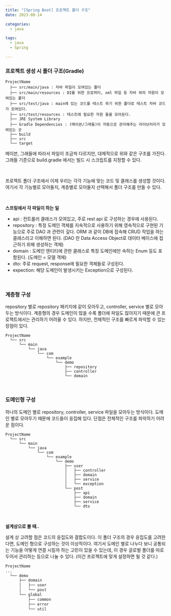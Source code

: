 ```yaml
---
title: "[Spring Boot] 프로젝트 폴더 구조"
date: 2023-08-14

categories:
  - java

tags:
  - java
  - Spring

---
```



### **프로젝트 생성 시 폴더 구조(Gradle)**

```text
ProjectName
  ├── src/main/java : 자바 파일이 모여있는 폴더
  ├── src/main/resources : DI를 위한 프로퍼티, xml 파일 등 자바 외의 자원이 모여있는 폴더
  ├── src/test/java : main에 있는 코드를 테스트 하기 위한 폴더로 테스트 자바 코드가 모여있다.
  ├── src/test/resources : 테스트에 필요한 자원 들을 모아둔다.
  ├── JRE System Library
  ├── Gradle Dependencies : (메이븐/그래들)이 자동으로 관리해주는 라이브러리가 모여있는 곳
  ├── build
  ├── src
  └── target
```

메이븐, 그래들에 따라서 파일이 조금씩 다르지만, 대체적으로 위와 같은 구조를 가진다. 그래들 기준으로 build.gradle 에서는 빌드 시 스크립트를 지정할 수 있다.

<br>


프로젝트 폴더 구조에서 이제 우리는 각각 기능에 맞는 코드 및 클래스를 생성할 것이다. 여기서 각 기능별로 모아둘지, 계층별로 모아둘지 선택해서 폴더 구조를 만들 수 있다.

<br>

**스프링에서 각 파일이 하는 일**

- api : 컨트롤러 클래스가 모여있고, 주로 rest api 로 구성하는 경우에 사용된다.
- repository : 특정 도메인 객체를  지속적으로 사용하기 위해 영속적으로 구현된 기능으로 주로 DAO 과 관련이 깊다. ORM 과 같이 DB에 접속해 CRUD 작업을 하는 클래스라고 이해하면 된다. (DAO 란 Data Access Object로 데이터 베이스에 접근하기 위해 생성하는 객체)
- domain : 도메인 엔티티에 관한 클래스로 특정 도메인에만 속하는 Enum 등도 포함된다. (도메인 = 모델 객체)
- dto: 주로 request, response에 필요한 객체들로 구성된다.
- expection: 해당 도메인이 발생시키는 Exception으로 구성된다.

<br>

### **계층형 구성**

repository 별로 repository 패키지에 같이 모아두고, controller, service 별로 모아두는 방식이다. 계층형의 경우 도메인이 많을 수록 폴더에 파일도 많아지기 때문에 큰 프로젝트에서는 관리하기 어려울 수 있다. 하지만, 전체적인 구조를 빠르게 파악할 수 있는 장점이 있다.

```text
ProjectName
  └── src
      └── main
          └── java
              └── com
                  └── example
                      └── demo
                          ├── repository
                          ├── controller
                          └── domain
```

<br>

### **도메인형 구성**

하나의 도메인 별로 repository, controller, service 파일을 모아두는 방식이다. 도메인 별로 모아두기 때문에 코드들이 응집해 있다. 단점은 전체적인 구조를 파악하기 어려운 점이다. 

```text
ProjectName
  └── src
      └── main
          └── java
              └── com
                  └── example
                      └── demo
                          ├── user
                          │   ├── controller
                          │   ├── domain
                          │   ├── service
                          │   └── exception
                          └── post
                              ├── api
                              ├── domain
                              ├── service
                              └── dto
```


<br>

**설계상으로 볼 때..**

설계 상 고려할 점은 코드의 응집도와 결합도이다. 이 폴더 구조의 경우 응집도를 고려한다면, 도메인 형으로 구성하는 것이 이상적이다. 여기서 도메인 별로 나누다 보니 공통되는 기능을 어떻게 연결 시킬까 하는 고민이 있을 수 있는데, 이 경우 글로벌 폴더를 따로 두어서 관리하는 등으로 나눌 수 있다. (이건 프로젝트에 맞게 설정하면 될 것 같다.)

```markdown
ProjectName
...
  └── demo
      ├── domain
      │   ├── user
      │   └── post
      └── global
          ├── common
          ├── error
          └── util
```



<br>
<br>
